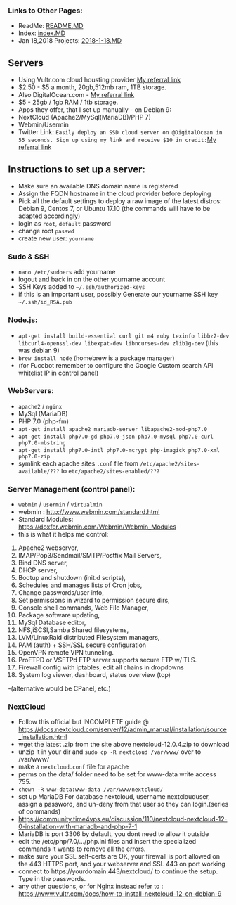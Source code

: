 ### Links to Other Pages:
- ReadMe: [README.MD](README.MD)
- Index: [index.MD](index.MD)
- Jan 18,2018 Projects: [2018-1-18.MD](2018-1-18.MD)

## Servers
- Using Vultr.com cloud housting provider [My referral link](https://www.vultr.com/?ref=7305525)
- $2.50 - $5 a month, 20gb,512mb ram, 1TB storage.
- Also DigitalOcean.com - [My referral link](https://m.do.co/c/712f2fa51673)
- $5 - 25gb / 1gb RAM / 1tb storage.
- Apps they offer, that I set up manually - on Debian 9:
- NextCloud (Apache2/MySql(MariaDB)/PHP 7)
- Webmin/Usermin
- Twitter Link:
`Easily deploy an SSD cloud server on @DigitalOcean in 55 seconds. Sign up using my link and receive $10 in credit:`[My referral link](https://m.do.co/c/712f2fa51673)


## Instructions to set up a server:
- Make sure an available DNS domain name is registered
- Assign the FQDN hostname in the cloud provider before deploying
- Pick all the default settings to deploy a raw image of the latest distros:
Debian 9, Centos 7, or Ubuntu 17.10 (the commands will have to be adapted accordingly)
- login as `root`, `default` password
- change root `passwd`
- create new user: `yourname`
### Sudo & SSH
- `nano /etc/sudoers` add yourname
- logout and back in on the other yourname account
- SSH Keys added to `~/.ssh/authorized-keys`
- if this is an important user, possibly Generate our yourname SSH key `~/.ssh/id_RSA.pub`
### Node.js:
- `apt-get install build-essential curl git m4 ruby texinfo libbz2-dev libcurl4-openssl-dev libexpat-dev libncurses-dev zlib1g-dev` (this was debian 9)
- `brew install node` (homebrew is a package manager)
- (for Fuccbot remember to configure the Google Custom search API whitelist IP in control panel)
### WebServers:
- `apache2` / `nginx`
- MySql (MariaDB)
- PHP 7.0 (php-fm)
- `apt-get install apache2 mariadb-server libapache2-mod-php7.0`
- `apt-get install php7.0-gd php7.0-json php7.0-mysql php7.0-curl php7.0-mbstring`
- `apt-get install php7.0-intl php7.0-mcrypt php-imagick php7.0-xml php7.0-zip`
- symlink each apache sites `.conf` file from `/etc/apache2/sites-available/???` to `etc/apache2/sites-enabled/???`
### Server Management (control panel):
- `webmin` / `usermin` / `virtualmin`
- webmin : http://www.webmin.com/standard.html
-   Standard Modules: https://doxfer.webmin.com/Webmin/Webmin_Modules
- this is what it helps me control:


1. Apache2 webserver,
1. IMAP/Pop3/Sendmail/SMTP/Postfix Mail Servers,
1. Bind DNS server,
1. DHCP server,
1. Bootup and shutdown (init.d scripts),
1. Schedules and manages lists of Cron jobs,
1. Change passwords/user info,
1. Set permissions in wizard to permission secure dirs,
1. Console shell commands, Web File Manager,
1. Package software updating,
1. MySql Database editor,
1. NFS,iSCSI,Samba Shared filesystems,
1. LVM/LinuxRaid distributed Filesystem managers,
1. PAM (auth) + SSH/SSL secure configuration
1. OpenVPN remote VPN tunneling.
1. ProFTPD or VSFTPd FTP server supports secure FTP w/ TLS.
1. Firewall config with iptables, edit all chains in dropdowns
1. System log viewer, dashboard, status overview (top)

-(alternative would be CPanel, etc.)

### NextCloud
- Follow this official but INCOMPLETE guide @ https://docs.nextcloud.com/server/12/admin_manual/installation/source_installation.html
- wget the latest .zip from the site above nextcloud-12.0.4.zip to download
- unzip it in your dir and `sudo cp -R nextcloud /var/www/` over to /var/www/
- make a `nextcloud.conf` file for apache
- perms on the data/ folder need to be set for www-data write access 755.
- `chown -R www-data:www-data /var/www/nextcloud/`
- set up MariaDB For database nextcloud, username nextclouduser, assign a password, and un-deny from that user so they can login.(series of commands)
- https://community.time4vps.eu/discussion/110/nextcloud-nextcloud-12-0-installation-with-mariadb-and-php-7-1
- MariaDB is port 3306 by default, you dont need to allow it outside
- edit the /etc/php/7.0/.../php.ini files and insert the specialized commands it wants to remove all the errors.
- make sure your SSL self-certs are OK, your firewall is port allowed on the 443 HTTPS port, and your webserver and SSL 443 on port working
- connect to https://yourdomain:443/nextcloud/ to continue the setup. Type in the passwords.
- any other questions, or for Nginx instead refer to : https://www.vultr.com/docs/how-to-install-nextcloud-12-on-debian-9
